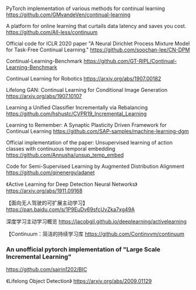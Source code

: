 PyTorch implementation of various methods for continual learning
https://github.com/GMvandeVen/continual-learning

A platform for online learning that curtails data latency and saves you cost.
https://github.com/All-less/continuum

Official code for ICLR 2020 paper "A Neural Dirichlet Process Mixture Model for Task-Free Continual Learning."
https://github.com/soochan-lee/CN-DPM

Continual-Learning-Benchmark
https://github.com/GT-RIPL/Continual-Learning-Benchmark

Continual Learning for Robotics
https://arxiv.org/abs/1907.00182

Lifelong GAN: Continual Learning for Conditional Image Generation
https://arxiv.org/abs/1907.10107

Learning a Unified Classifier Incrementally via Rebalancing
https://github.com/hshustc/CVPR19_Incremental_Learning

Learning to Remember: A Synaptic Plasticity Driven Framework for Continual Learning 
https://github.com/SAP-samples/machine-learning-dgm

Official implementation of the paper: Unsupervised learning of action classes with continuous temporal embedding
https://github.com/Annusha/unsup_temp_embed

Code for Semi-Supervised Learning by Augmented Distribution Alignment
https://github.com/qinenergy/adanet

《Active Learning for Deep Detection Neural Networks》
https://arxiv.org/abs/1911.09168

【面向无人驾驶的可扩展主动学习】
https://pan.baidu.com/s/1P9EuDv69sfcUvZka7xg49A

深度学习主动学习概览
https://jacobgil.github.io/deeplearning/activelearning

【Continuum：简洁的持续学习库
https://github.com/Continvvm/continuum

### An unofficial pytorch implementation of "Large Scale Incremental Learning"
https://github.com/sairin1202/BIC

《Lifelong Object Detection》
https://arxiv.org/abs/2009.01129